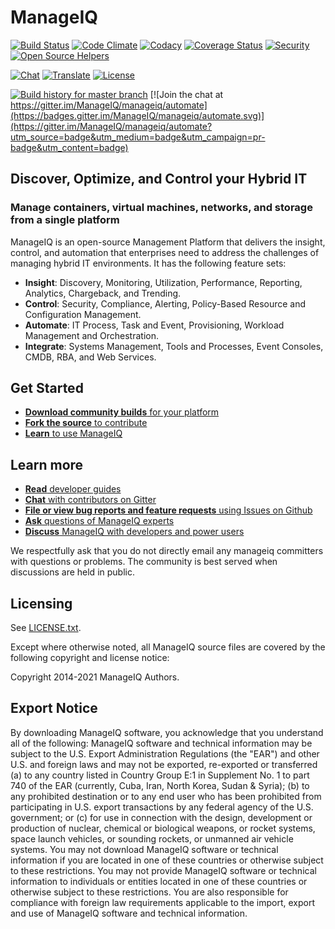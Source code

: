 # ManageIQ

[![Build Status](https://travis-ci.com/ManageIQ/manageiq.svg?branch=master)](https://travis-ci.com/ManageIQ/manageiq)
[![Code Climate](https://codeclimate.com/github/ManageIQ/manageiq/badges/gpa.svg)](https://codeclimate.com/github/ManageIQ/manageiq)
[![Codacy](https://api.codacy.com/project/badge/grade/9ffce48ccb924020ae8f9e698048e9a4)](https://www.codacy.com/app/ManageIQ/manageiq)
[![Coverage Status](https://coveralls.io/repos/ManageIQ/manageiq/badge.svg?branch=master&service=github)](https://coveralls.io/github/ManageIQ/manageiq?branch=master)
[![Security](https://hakiri.io/github/ManageIQ/manageiq/master.svg)](https://hakiri.io/github/ManageIQ/manageiq/master)
[![Open Source Helpers](https://www.codetriage.com/manageiq/manageiq/badges/users.svg)](https://www.codetriage.com/manageiq/manageiq)

[![Chat](https://badges.gitter.im/Join%20Chat.svg)](https://gitter.im/ManageIQ/manageiq?utm_source=badge&utm_medium=badge&utm_campaign=pr-badge&utm_content=badge)
[![Translate](https://img.shields.io/badge/translate-transifex-blue.svg)](https://www.transifex.com/manageiq/manageiq/dashboard/)
[![License](http://img.shields.io/badge/license-APACHE2-blue.svg)](https://www.apache.org/licenses/LICENSE-2.0.html)


[![Build history for master branch](https://buildstats.info/travisci/chart/ManageIQ/manageiq?branch=master&includeBuildsFromPullRequest=false&buildCount=50)](https://travis-ci.org/ManageIQ/manageiq/branches) [![Join the chat at https://gitter.im/ManageIQ/manageiq/automate](https://badges.gitter.im/ManageIQ/manageiq/automate.svg)](https://gitter.im/ManageIQ/manageiq/automate?utm_source=badge&utm_medium=badge&utm_campaign=pr-badge&utm_content=badge)

## Discover, Optimize, and Control your Hybrid IT

### Manage containers, virtual machines, networks, and storage from a single platform

ManageIQ is an open-source Management Platform that delivers the insight, control, and
automation that enterprises need to address the challenges of managing hybrid
IT environments.  It has the following feature sets:

* **Insight**: Discovery, Monitoring, Utilization, Performance, Reporting, Analytics, Chargeback, and Trending.
* **Control**: Security, Compliance, Alerting, Policy-Based Resource and Configuration Management.
* **Automate**: IT Process, Task and Event, Provisioning, Workload Management and Orchestration.
* **Integrate**: Systems Management, Tools and Processes, Event Consoles, CMDB, RBA, and Web Services.

## Get Started

*  [**Download community builds** for your platform](http://manageiq.org/download/)
*  [**Fork the source** to contribute](https://github.com/ManageIQ/manageiq)
*  [**Learn** to use ManageIQ](https://www.youtube.com/user/ManageIQVideo)

## Learn more

*  [**Read** developer guides](https://github.com/ManageiQ/guides)
*  [**Chat** with contributors on Gitter](https://gitter.im/ManageIQ/manageiq)
*  [**File or view bug reports and feature requests** using Issues on Github](https://github.com/ManageIQ/manageiq/issues?state=open)
*  [**Ask** questions of ManageIQ experts](http://talk.manageiq.org/)
*  [**Discuss** ManageIQ with developers and power users](http://talk.manageiq.org/)

We respectfully ask that you do not directly email any manageiq committers with
questions or problems. The community is best served when discussions are held in
public.

## Licensing

See [LICENSE.txt](LICENSE.txt).

Except where otherwise noted, all ManageIQ source files are covered by
the following copyright and license notice:

Copyright 2014-2021 ManageIQ Authors.

## Export Notice

By downloading ManageIQ software, you acknowledge that you understand all of the
following: ManageIQ software and technical information may be subject to the
U.S. Export Administration Regulations (the "EAR") and other U.S. and foreign
laws and may not be exported, re-exported or transferred (a) to any country
listed in Country Group E:1 in Supplement No. 1 to part 740 of the EAR
(currently, Cuba, Iran, North Korea, Sudan & Syria); (b) to any prohibited
destination or to any end user who has been prohibited from participating in
U.S. export transactions by any federal agency of the U.S. government; or (c)
for use in connection with the design, development or production of nuclear,
chemical or biological weapons, or rocket systems, space launch vehicles, or
sounding rockets, or unmanned air vehicle systems. You may not download ManageIQ
software or technical information if you are located in one of these countries
or otherwise subject to these restrictions. You may not provide ManageIQ
software or technical information to individuals or entities located in one of
these countries or otherwise subject to these restrictions. You are also
responsible for compliance with foreign law requirements applicable to the
import, export and use of ManageIQ software and technical information.
